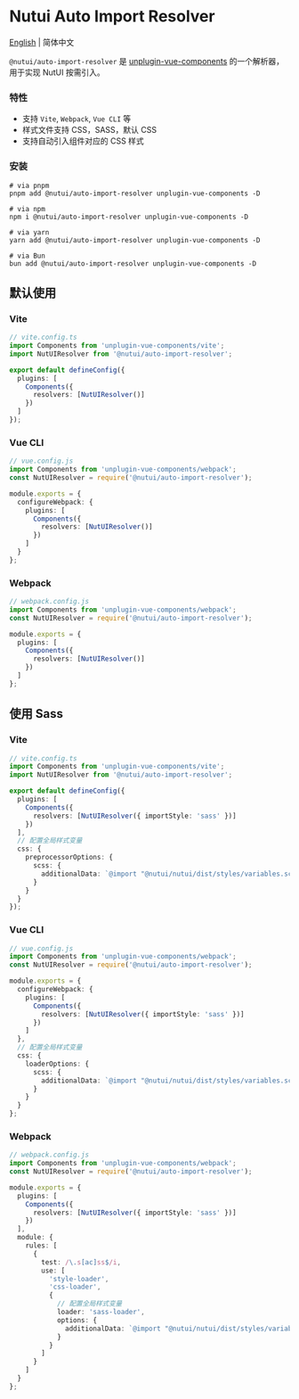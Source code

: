# Nutui Auto Import Resolver

[English](./README.md) | 简体中文

`@nutui/auto-import-resolver` 是 [unplugin-vue-components](https://github.com/unplugin/unplugin-vue-components) 的一个解析器，用于实现 NutUI 按需引入。

### 特性

- 支持 `Vite`, `Webpack`, `Vue CLI` 等
- 样式文件支持 CSS，SASS，默认 CSS
- 支持自动引入组件对应的 CSS 样式

### 安装

```shell
# via pnpm
pnpm add @nutui/auto-import-resolver unplugin-vue-components -D

# via npm
npm i @nutui/auto-import-resolver unplugin-vue-components -D

# via yarn
yarn add @nutui/auto-import-resolver unplugin-vue-components -D

# via Bun
bun add @nutui/auto-import-resolver unplugin-vue-components -D
```

## 默认使用

### Vite

```ts
// vite.config.ts
import Components from 'unplugin-vue-components/vite';
import NutUIResolver from '@nutui/auto-import-resolver';

export default defineConfig({
  plugins: [
    Components({
      resolvers: [NutUIResolver()]
    })
  ]
});
```

### Vue CLI

```ts
// vue.config.js
import Components from 'unplugin-vue-components/webpack';
const NutUIResolver = require('@nutui/auto-import-resolver');

module.exports = {
  configureWebpack: {
    plugins: [
      Components({
        resolvers: [NutUIResolver()]
      })
    ]
  }
};
```

### Webpack

```ts
// webpack.config.js
import Components from 'unplugin-vue-components/webpack';
const NutUIResolver = require('@nutui/auto-import-resolver');

module.exports = {
  plugins: [
    Components({
      resolvers: [NutUIResolver()]
    })
  ]
};
```

## 使用 Sass

### Vite

```ts
// vite.config.ts
import Components from 'unplugin-vue-components/vite';
import NutUIResolver from '@nutui/auto-import-resolver';

export default defineConfig({
  plugins: [
    Components({
      resolvers: [NutUIResolver({ importStyle: 'sass' })]
    })
  ],
  // 配置全局样式变量
  css: {
    preprocessorOptions: {
      scss: {
        additionalData: `@import "@nutui/nutui/dist/styles/variables.scss";`
      }
    }
  }
});
```

### Vue CLI

```ts
// vue.config.js
import Components from 'unplugin-vue-components/webpack';
const NutUIResolver = require('@nutui/auto-import-resolver');

module.exports = {
  configureWebpack: {
    plugins: [
      Components({
        resolvers: [NutUIResolver({ importStyle: 'sass' })]
      })
    ]
  },
  // 配置全局样式变量
  css: {
    loaderOptions: {
      scss: {
        additionalData: `@import "@nutui/nutui/dist/styles/variables.scss";`
      }
    }
  }
};
```

### Webpack

```ts
// webpack.config.js
import Components from 'unplugin-vue-components/webpack';
const NutUIResolver = require('@nutui/auto-import-resolver');

module.exports = {
  plugins: [
    Components({
      resolvers: [NutUIResolver({ importStyle: 'sass' })]
    })
  ],
  module: {
    rules: [
      {
        test: /\.s[ac]ss$/i,
        use: [
          'style-loader',
          'css-loader',
          {
            // 配置全局样式变量
            loader: 'sass-loader',
            options: {
              additionalData: `@import "@nutui/nutui/dist/styles/variables.scss";`
            }
          }
        ]
      }
    ]
  }
};
```
